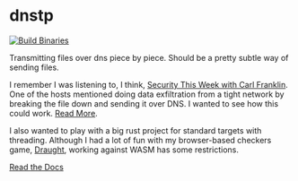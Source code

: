 # dnstp

[![Build Binaries](https://github.com/Sarsoo/dnstp/actions/workflows/build.yml/badge.svg)](https://github.com/Sarsoo/dnstp/actions/workflows/build.yml)

Transmitting files over dns piece by piece. Should be a pretty subtle way of sending files.

I remember I was listening to, I think, [Security This Week with Carl Franklin](https://securitythisweek.com/). One of the hosts mentioned doing data exfiltration from a tight network by breaking the file down and sending it over DNS. I wanted to see how this could work. [Read More](https://www.securityweek.com/multigrain-pos-malware-exfiltrates-card-data-over-dns/).

I also wanted to play with a big rust project for standard targets with threading. Although I had a lot of fun with my browser-based checkers game, [Draught](https://draught.sarsoo.xyz), working against WASM has some restrictions.

[Read the Docs](https://github.com/Sarsoo/dnstp/settings/pages)